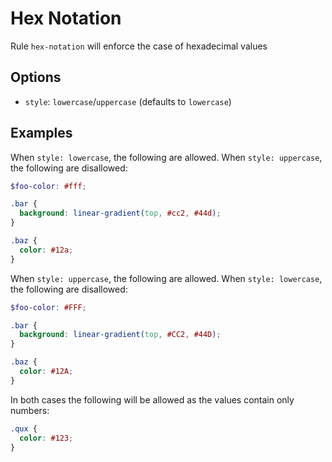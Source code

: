 # Hex Notation

Rule `hex-notation` will enforce the case of hexadecimal values

## Options

* `style`: `lowercase`/`uppercase` (defaults to `lowercase`)

## Examples

When `style: lowercase`, the following are allowed. When `style: uppercase`, the following are disallowed:

```scss
$foo-color: #fff;

.bar {
  background: linear-gradient(top, #cc2, #44d);
}

.baz {
  color: #12a;
}
```

When `style: uppercase`, the following are allowed. When `style: lowercase`, the following are disallowed:

```scss
$foo-color: #FFF;

.bar {
  background: linear-gradient(top, #CC2, #44D);
}

.baz {
  color: #12A;
}
```

In both cases the following will be allowed as the values contain only numbers:

```scss
.qux {
  color: #123;
}
```
